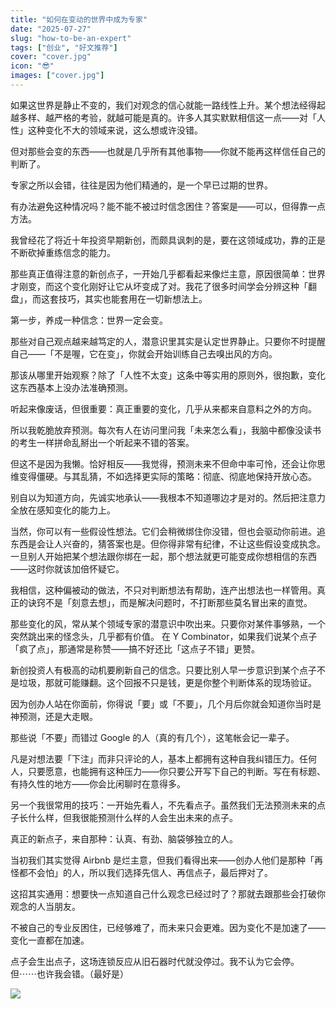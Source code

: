 ```yaml
---
title: "如何在变动的世界中成为专家"
date: "2025-07-27"
slug: "how-to-be-an-expert"
tags: ["创业", "好文推荐"]
cover: "cover.jpg"
icon: "😎"
images: ["cover.jpg"]
---
```

如果这世界是静止不变的，我们对观念的信心就能一路线性上升。某个想法经得起越多样、越严格的考验，就越可能是真的。许多人其实默默相信这一点——对「人性」这种变化不大的领域来说，这么想或许没错。



但对那些会变的东西——也就是几乎所有其他事物——你就不能再这样信任自己的判断了。



专家之所以会错，往往是因为他们精通的，是一个早已过期的世界。



有办法避免这种情况吗？能不能不被过时信念困住？答案是——可以，但得靠一点方法。



我曾经花了将近十年投资早期新创，而颇具讽刺的是，要在这领域成功，靠的正是不断砍掉重练信念的能力。



那些真正值得注意的新创点子，一开始几乎都看起来像烂主意，原因很简单：世界才刚变，而这个变化刚好让它从坏变成了对。我花了很多时间学会分辨这种「翻盘」，而这套技巧，其实也能套用在一切新想法上。



第一步，养成一种信念：世界一定会变。



那些对自己观点越来越笃定的人，潜意识里其实是认定世界静止。只要你不时提醒自己——「不是喔，它在变」，你就会开始训练自己去嗅出风的方向。



那该从哪里开始观察？除了「人性不太变」这条中等实用的原则外，很抱歉，变化这东西基本上没办法准确预测。



听起来像废话，但很重要：真正重要的变化，几乎从来都来自意料之外的方向。



所以我乾脆放弃预测。每次有人在访问里问我「未来怎么看」，我脑中都像没读书的考生一样拼命乱掰出一个听起来不错的答案。



但这不是因为我懒。恰好相反——我觉得，预测未来不但命中率可怜，还会让你思维变得僵硬。与其乱猜，不如选择更实际的策略：彻底、彻底地保持开放心态。



别自以为知道方向，先诚实地承认——我根本不知道哪边才是对的。然后把注意力全放在感知变化的能力上。



当然，你可以有一些假设性想法。它们会稍微绑住你没错，但也会驱动你前进。追东西是会让人兴奋的，猜答案也是。但你得非常有纪律，不让这些假设变成执念。
一旦别人开始把某个想法跟你绑在一起，那个想法就更可能变成你想相信的东西——这时你就该加倍怀疑它。



我相信，这种偏被动的做法，不只对判断想法有帮助，连产出想法也一样管用。真正的诀窍不是「刻意去想」，而是解决问题时，不打断那些莫名冒出来的直觉。



那些变化的风，常从某个领域专家的潜意识中吹出来。只要你对某件事够熟，一个突然跳出来的怪念头，几乎都有价值。
在 Y Combinator，如果我们说某个点子「疯了点」，那通常是称赞——搞不好还比「这点子不错」更赞。



新创投资人有极高的动机要刷新自己的信念。只要比别人早一步意识到某个点子不是垃圾，那就可能赚翻。这个回报不只是钱，更是你整个判断体系的现场验证。



因为创办人站在你面前，你得说「要」或「不要」，几个月后你就会知道你当时是神预测，还是大走眼。



那些说「不要」而错过 Google 的人（真的有几个），这笔帐会记一辈子。



凡是对想法要「下注」而非只评论的人，基本上都拥有这种自我纠错压力。任何人，只要愿意，也能拥有这种压力——你只要公开写下自己的判断。写在有标题、有持久性的地方——你会比闲聊时在意得多。



另一个我很常用的技巧：一开始先看人，不先看点子。虽然我们无法预测未来的点子长什么样，但我很能预测什么样的人会生出未来的点子。



真正的新点子，来自那种：认真、有劲、脑袋够独立的人。



当初我们其实觉得 Airbnb 是烂主意，但我们看得出来——创办人他们是那种「再怪都不会怕」的人，所以我们选择先信人、再信点子，最后押对了。



这招其实通用：想要快一点知道自己什么观念已经过时了？那就去跟那些会打破你观念的人当朋友。



不被自己的专业反困住，已经够难了，而未来只会更难。因为变化不是加速了——变化一直都在加速。



点子会生出点子，这场连锁反应从旧石器时代就没停过。我不认为它会停。
但⋯⋯也许我会错。（最好是）




![](https://prod-files-secure.s3.us-west-2.amazonaws.com/112d0858-5090-4d34-a606-b75eb8d65fd2/46476355-9cf3-4e99-9b7a-3531bc426380/1000202064.png?X-Amz-Algorithm=AWS4-HMAC-SHA256&X-Amz-Content-Sha256=UNSIGNED-PAYLOAD&X-Amz-Credential=ASIAZI2LB4666NRLPKAX%2F20251010%2Fus-west-2%2Fs3%2Faws4_request&X-Amz-Date=20251010T161642Z&X-Amz-Expires=3600&X-Amz-Security-Token=IQoJb3JpZ2luX2VjEFgaCXVzLXdlc3QtMiJHMEUCIFl3mfdsTGZbBba45JN1RW68Vgiu9QXSDsGLmXjEMy3SAiEAosGlypEp0blEXI0%2BUMWGDeauQK1FaLr5XtrAxfvwPLkqiAQI8f%2F%2F%2F%2F%2F%2F%2F%2F%2F%2FARAAGgw2Mzc0MjMxODM4MDUiDDb5uyWwE25TcIMGQyrcAzQA40QHW6SPtlV8zUwGMdGtytFCBbeFnDj%2FTUOEwmK2hypC43WK2eb7QXHHHq9PtPJ%2FWygaRV9TLvn3dwe99q%2F2yYld4R0K3emGzajNzLjdY4kNN%2Bt4VBF9YjNr3LrplV%2FIFmHhREf17WO7%2BlmmpJWeBGlusZ4CtA6stqeQQNl78d9SwMJEPFAVZlsQZ8Bsvy7n63BSQeAaVoQnGqVwld16J%2FB2gDz8%2FUPgeUjOqWDPub3xu4b42C5I0kBwWyi%2BfoAFwV%2BEI4F1l4lTUZ0lODLezfOq3%2BFtBDQBq20iJECDk2gzHn3LG4nmo4Clqv4kQ95Y7chZGNRkd68YAYKlPp6lEgieeaIwK5J3RGFszFGlEw6PnaPA9eLQ7%2BXcx1HjzESNGHBbswZz%2Flq1rHO2%2BJsIEc%2F1lsjVZJUYxc90ksXMsQNdS8XbofU2z00Y7Uc4L0tYLLPQRHe5aMWPtqTX7QbXDUvbYSeqLw8KvDvaIt0KZwZdiAEmuWk21Dlf3SDrthF1OupqAG9rActNFj1ztzwg7TNy0gvNJIQtjSe6npuVYpaDGLw4pC3J0v91j98g4QqlTZDScwq%2FuXoOE6OFVmP6eDu15yT2jxaIc822y9MjzYgQUs1sSdWS8KxoMMHapMcGOqUBREoY2%2Fj7hztm8h%2BNUawV7ICFfB9hnTczF4G%2FVUi3NO701MFCS4u28yefgqvpSBewXB8qemYBB2xYPAuUfz2ujIKV6o%2BhEc4T7%2BitFP8Uq1%2B1xb%2BhFFtr5GUArJhEwO6ZxTm4tmKjRMG4EaWuiVb2zdSWvwvRKv%2Bj%2B%2BxQcENYi0wEreL%2BwgCQH5GzcWLTal2qsVh2YUgvSo7DEQqyWcuTTP7BdG8W&X-Amz-Signature=cfca5537567321c3cf1a8bb667a7c0c28cdf4471e6c36e4dd1da597dd48da784&X-Amz-SignedHeaders=host&x-amz-checksum-mode=ENABLED&x-id=GetObject)


